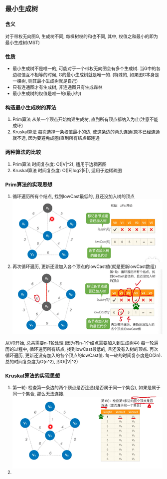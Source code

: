 ## 最小生成树
### 含义
对于带权无向图G, 生成树不同, 每棵树权的和也不同, 其中, 权值之和最小的即为最小生成树(MST)
### 性质
- 最小生成树不是唯一的, 可能对于一个带权无向图会有多个生成树. 当G中的各边权值互不相等的时候, G的最小生成树就是唯一的. (特殊的, 如果图G本身是一棵树, 则其最小生成树就是自己)
- 只有连通图才有生成树, 非连通图只有生成森林
- 最小生成树的权值是唯一的(最小的)
### 构造最小生成树的算法
1. Prim算法
从某一个顶点开始构建生成树, 直到所有顶点都纳入为止(注意不能成环)
2. Kruskal算法
每次选择一条权值最小的边, 使这条边的两头连通(原本已经连通就不选, 因为要避免成圈)直到所有结点都连通
### 两种算法的比较
1. Prim算法
时间复杂度: O(|V|^2), 适用于边稠密图
2. Kruskal算法
时间复杂度: O(|E|log2|E|), 适用于边稀疏图
### Prim算法的实现思想
1. 循环遍历所有个结点, 找到lowCast最低的, 且还没加入树的顶点
   ![avatar](https://github.com/Ricolxwz/Data-Structure/blob/main/IMG/Graph/Prim%E7%AE%97%E6%B3%95%E7%9A%84%E5%AE%9E%E7%8E%B0%E6%80%9D%E6%83%B31.png)
2. 再次循环遍历, 更新还没加入各个顶点的lowCast值(就是更新lowCast数组)
   ![avatar](https://github.com/Ricolxwz/Data-Structure/blob/main/IMG/Graph/Prim%E7%AE%97%E6%B3%95%E7%9A%84%E5%AE%9E%E7%8E%B0%E6%80%9D%E6%83%B32.png)

从V0开始, 总共需要n-1轮处理.(因为有n-1个结点需要加入到生成树中) 每一轮遍历的过程中, 循环遍历所有结点, 找到lowCast最低的, 且还没有入树的顶点. 再次循环遍历, 更新还没有加入的各个顶点的lowCast值. 每一轮的时间复杂度是O(2n). 总的时间复杂度为O(n^2), 即O(|V|^2)
### Kruskal算法的实现思想
1. 第一轮: 检查第一条边的两个顶点是否连通(是否属于同一个集合), 如果是属于同一个集合, 那么无法连接.
   ![avatar](https://github.com/Ricolxwz/Data-Structure/blob/main/IMG/Graph/Kruskal%E7%AE%97%E6%B3%95%E7%9A%84%E5%AE%9E%E7%8E%B0%E6%80%9D%E6%83%B31.png)
2. 